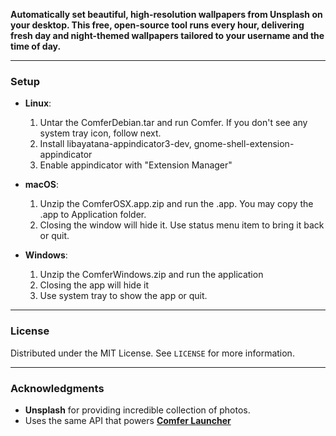 
**Automatically set beautiful, high-resolution wallpapers from Unsplash on your desktop. This free, open-source tool runs every hour, delivering fresh day and night-themed wallpapers tailored to your username and the time of day.**

---

### Setup


  -   **Linux**:
      1.  Untar the ComferDebian.tar and run Comfer. If you don't see any system tray icon, follow next.
      2.  Install libayatana-appindicator3-dev, gnome-shell-extension-appindicator
      3.  Enable appindicator with "Extension Manager"
          

  -   **macOS**:
      1.  Unzip the ComferOSX.app.zip and run the .app. You may copy the .app to Application folder.
      2.  Closing the window will hide it. Use status menu item to bring it back or quit.
      

  -   **Windows**:
      1.  Unzip the ComferWindows.zip and run the application
      2.  Closing the app will hide it
      3.  Use system tray to show the app or quit.
---

### License

Distributed under the MIT License. See `LICENSE` for more information.

---

### Acknowledgments

-   **Unsplash** for providing incredible collection of photos.
-   Uses the same API that powers [**Comfer Launcher**](https://play.google.com/store/apps/details?id=com.jeerovan.comfer)
